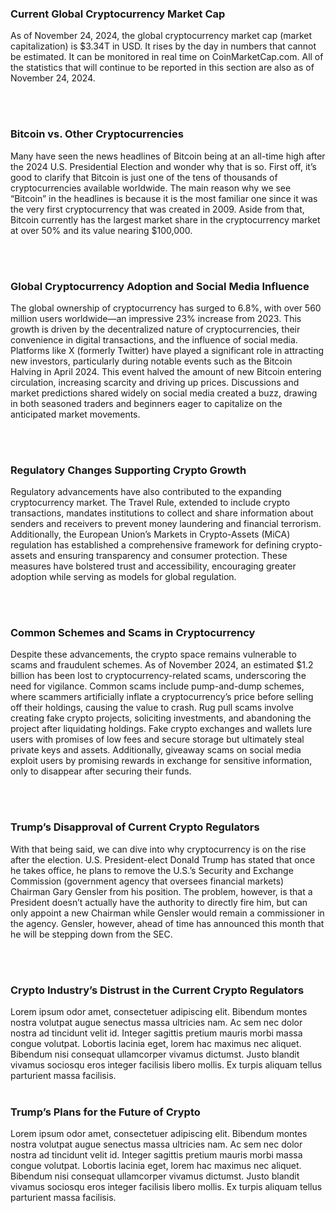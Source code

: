 ### Current Global Cryptocurrency Market Cap

As of November 24, 2024, the global cryptocurrency market cap (market capitalization) is $3.34T in USD. It rises by the day in numbers that cannot be estimated. It can be monitored in real time on CoinMarketCap.com. All of the statistics that will continue to be reported in this section are also as of November 24, 2024.

<br><br><!-- Adds extra vertical space -->
### Bitcoin vs. Other Cryptocurrencies

Many have seen the news headlines of Bitcoin being at an all-time high after the 2024 U.S. Presidential Election and wonder why that is so. First off, it’s good to clarify that Bitcoin is just one of the tens of thousands of cryptocurrencies available worldwide. The main reason why we see “Bitcoin” in the headlines is because it is the most familiar one since it was the very first cryptocurrency that was created in 2009. Aside from that, Bitcoin currently has the largest market share in the cryptocurrency market at over 50% and its value nearing $100,000.

<br><br><!-- Adds extra vertical space -->
### Global Cryptocurrency Adoption and Social Media Influence

The global ownership of cryptocurrency has surged to 6.8%, with over 560 million users worldwide—an impressive 23% increase from 2023. This growth is driven by the decentralized nature of cryptocurrencies, their convenience in digital transactions, and the influence of social media. Platforms like X (formerly Twitter) have played a significant role in attracting new investors, particularly during notable events such as the Bitcoin Halving in April 2024. This event halved the amount of new Bitcoin entering circulation, increasing scarcity and driving up prices. Discussions and market predictions shared widely on social media created a buzz, drawing in both seasoned traders and beginners eager to capitalize on the anticipated market movements.

<br><br><!-- Adds extra vertical space -->
### Regulatory Changes Supporting Crypto Growth

Regulatory advancements have also contributed to the expanding cryptocurrency market. The Travel Rule, extended to include crypto transactions, mandates institutions to collect and share information about senders and receivers to prevent money laundering and financial terrorism. Additionally, the European Union’s Markets in Crypto-Assets (MiCA) regulation has established a comprehensive framework for defining crypto-assets and ensuring transparency and consumer protection. These measures have bolstered trust and accessibility, encouraging greater adoption while serving as models for global regulation.

<br><br><!-- Adds extra vertical space -->
### Common Schemes and Scams in Cryptocurrency

Despite these advancements, the crypto space remains vulnerable to scams and fraudulent schemes. As of November 2024, an estimated $1.2 billion has been lost to cryptocurrency-related scams, underscoring the need for vigilance. Common scams include pump-and-dump schemes, where scammers artificially inflate a cryptocurrency’s price before selling off their holdings, causing the value to crash. Rug pull scams involve creating fake crypto projects, soliciting investments, and abandoning the project after liquidating holdings. Fake crypto exchanges and wallets lure users with promises of low fees and secure storage but ultimately steal private keys and assets. Additionally, giveaway scams on social media exploit users by promising rewards in exchange for sensitive information, only to disappear after securing their funds.

<br><br><!-- Adds extra vertical space -->
### Trump’s Disapproval of Current Crypto Regulators

With that being said, we can dive into why cryptocurrency is on the rise after the election. U.S. President-elect Donald Trump has stated that once he takes office, he plans to remove the U.S.’s Security and Exchange Commission (government agency that oversees financial markets) Chairman Gary Gensler from his position. The problem, however, is that a President doesn’t actually have the authority to directly fire him, but can only appoint a new Chairman while Gensler would remain a commissioner in the agency. Gensler, however, ahead of time has announced this month that he will be stepping down from the SEC.

<br><br><!-- Adds extra vertical space -->
### Crypto Industry’s Distrust in the Current Crypto Regulators

Lorem ipsum odor amet, consectetuer adipiscing elit. Bibendum montes nostra volutpat augue senectus massa ultricies nam. Ac sem nec dolor nostra ad tincidunt velit id. Integer sagittis pretium mauris morbi massa congue volutpat. Lobortis lacinia eget, lorem hac maximus nec aliquet. Bibendum nisi consequat ullamcorper vivamus dictumst. Justo blandit vivamus sociosqu eros integer facilisis libero mollis. Ex turpis aliquam tellus parturient massa facilisis.
<br><br><!-- Adds extra vertical space -->
### Trump’s Plans for the Future of Crypto 

Lorem ipsum odor amet, consectetuer adipiscing elit. Bibendum montes nostra volutpat augue senectus massa ultricies nam. Ac sem nec dolor nostra ad tincidunt velit id. Integer sagittis pretium mauris morbi massa congue volutpat. Lobortis lacinia eget, lorem hac maximus nec aliquet. Bibendum nisi consequat ullamcorper vivamus dictumst. Justo blandit vivamus sociosqu eros integer facilisis libero mollis. Ex turpis aliquam tellus parturient massa facilisis.
<br><br><!-- Adds extra vertical space -->

